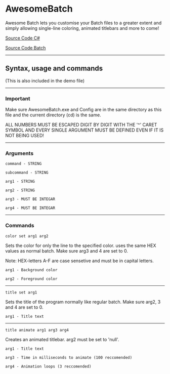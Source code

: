 # AwesomeBatch
Awesome Batch lets you customise your Batch files to a greater extent and simply allowing single-line coloring, animated titlebars and more to come!

[Source Code C#](https://gist.github.com/Opticulex/b884a3641908c5e593ccbe57e03af5ac)

[Source Code Batch](https://gist.github.com/Opticulex/219c224a51d4d71629d464424206c559)

---

## Syntax, usage and commands

(This is also included in the demo file)

---

### Important

Make sure AwesomeBatch.exe and Config are in the same directory as this file and the current directory (cd) is the same.

ALL NUMBERS MUST BE ESCAPED DIGIT BY DIGIT WITH THE '^' CARET SYMBOL AND EVERY SINGLE ARGUMENT MUST BE DEFINED EVEN IF IT IS NOT BEING USED!

---

### Arguments

`command - STRING`

`subcommand - STRING`

`arg1 - STRING`

`arg2 - STRING`

`arg3 - MUST BE INTEGAR`

`arg4 - MUST BE INTEGAR`

---

### Commands

`color set arg1 arg2`

Sets the color for only the line to the specified color. uses the same HEX values as normal batch. Make sure arg3 and 4 are set to 0.

Note: HEX-letters A-F are case sensetive and must be in capital letters.

`arg1 - Background color`

`arg2 - Foreground color`

---

`title set arg1`

Sets the title of the program normally like regular batch. Make sure arg2, 3 and 4 are set to 0.

`arg1 - Title text`

---

`title animate arg1 arg3 arg4`

Creates an animated titlebar. arg2 must be set to 'null'.

`arg1 - Title text`

`arg3 - Time in milliseconds to animate (100 reccomended)`

`arg4 - Animation loops (3 reccomended)`
